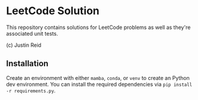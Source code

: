 # LeetCode Solution

This repository contains solutions for LeetCode problems as well as they're associated unit tests.

(c) Justin Reid

## Installation

Create an environment with either `mamba`, `conda`, or `venv` to create an Python dev environment. You can install
the required dependencies via `pip install -r requirements.py`.